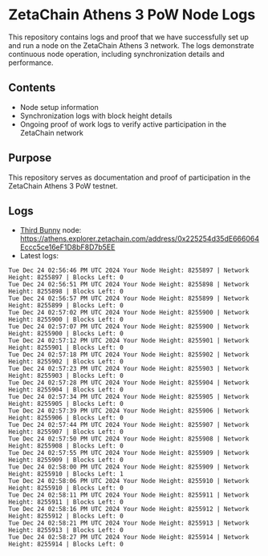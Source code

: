 # ZetaChain Athens 3 PoW Node Logs
This repository contains logs and proof that we have successfully set up and run a node on the ZetaChain Athens 3 network. The logs demonstrate continuous node operation, including synchronization details and performance.

## Contents
- Node setup information
- Synchronization logs with block height details
- Ongoing proof of work logs to verify active participation in the ZetaChain network

## Purpose
This repository serves as documentation and proof of participation in the ZetaChain Athens 3 PoW testnet.

## Logs

- [Third Bunny](https://thirdbunny.xyz/) node: https://athens.explorer.zetachain.com/address/0x225254d35dE666064Eccc5ce16eF1D8bF8D7b5EE
- Latest logs:
```
Tue Dec 24 02:56:46 PM UTC 2024 Your Node Height: 8255897 | Network Height: 8255897 | Blocks Left: 0
Tue Dec 24 02:56:51 PM UTC 2024 Your Node Height: 8255898 | Network Height: 8255898 | Blocks Left: 0
Tue Dec 24 02:56:57 PM UTC 2024 Your Node Height: 8255899 | Network Height: 8255899 | Blocks Left: 0
Tue Dec 24 02:57:02 PM UTC 2024 Your Node Height: 8255900 | Network Height: 8255900 | Blocks Left: 0
Tue Dec 24 02:57:07 PM UTC 2024 Your Node Height: 8255900 | Network Height: 8255900 | Blocks Left: 0
Tue Dec 24 02:57:12 PM UTC 2024 Your Node Height: 8255901 | Network Height: 8255901 | Blocks Left: 0
Tue Dec 24 02:57:18 PM UTC 2024 Your Node Height: 8255902 | Network Height: 8255902 | Blocks Left: 0
Tue Dec 24 02:57:23 PM UTC 2024 Your Node Height: 8255903 | Network Height: 8255903 | Blocks Left: 0
Tue Dec 24 02:57:28 PM UTC 2024 Your Node Height: 8255904 | Network Height: 8255904 | Blocks Left: 0
Tue Dec 24 02:57:34 PM UTC 2024 Your Node Height: 8255905 | Network Height: 8255905 | Blocks Left: 0
Tue Dec 24 02:57:39 PM UTC 2024 Your Node Height: 8255906 | Network Height: 8255906 | Blocks Left: 0
Tue Dec 24 02:57:44 PM UTC 2024 Your Node Height: 8255907 | Network Height: 8255907 | Blocks Left: 0
Tue Dec 24 02:57:50 PM UTC 2024 Your Node Height: 8255908 | Network Height: 8255908 | Blocks Left: 0
Tue Dec 24 02:57:55 PM UTC 2024 Your Node Height: 8255909 | Network Height: 8255909 | Blocks Left: 0
Tue Dec 24 02:58:00 PM UTC 2024 Your Node Height: 8255909 | Network Height: 8255910 | Blocks Left: 1
Tue Dec 24 02:58:06 PM UTC 2024 Your Node Height: 8255910 | Network Height: 8255910 | Blocks Left: 0
Tue Dec 24 02:58:11 PM UTC 2024 Your Node Height: 8255911 | Network Height: 8255911 | Blocks Left: 0
Tue Dec 24 02:58:16 PM UTC 2024 Your Node Height: 8255912 | Network Height: 8255912 | Blocks Left: 0
Tue Dec 24 02:58:21 PM UTC 2024 Your Node Height: 8255913 | Network Height: 8255913 | Blocks Left: 0
Tue Dec 24 02:58:27 PM UTC 2024 Your Node Height: 8255914 | Network Height: 8255914 | Blocks Left: 0
```

